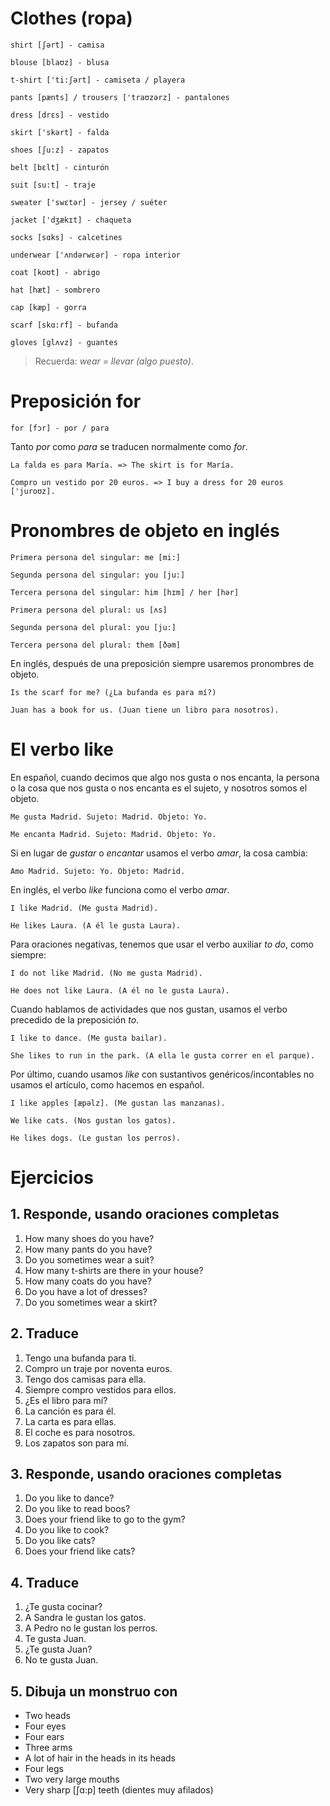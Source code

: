 # Clothes (ropa)

    shirt [ʃərt] - camisa

    blouse [blaʊz] - blusa

    t-shirt ['ti:ʃərt] - camiseta / playera

    pants [pænts] / trousers ['traʊzərz] - pantalones

    dress [drɛs] - vestido

    skirt ['skərt] - falda

    shoes [ʃu:z] - zapatos

    belt [bɛlt] - cinturón

    suit [su:t] - traje

    sweater ['swɛtər] - jersey / suéter

    jacket ['dʒækɪt] - chaqueta

    socks [sɑks] - calcetines

    underwear ['ʌndərwɛər] - ropa interior

    coat [koʊt] - abrigo

    hat [hæt] - sombrero

    cap [kæp] - gorra

    scarf [skɑ:rf] - bufanda

    gloves [ɡlʌvz] - guantes

> Recuerda: *wear =  llevar (algo puesto)*.

# Preposición for

    for [fɔr] - por / para

Tanto *por* como *para* se traducen normalmente como *for*.

    La falda es para María. => The skirt is for María.

    Compro un vestido por 20 euros. => I buy a dress for 20 euros ['juroʊz].

# Pronombres de objeto en inglés

    Primera persona del singular: me [mi:]

    Segunda persona del singular: you [ju:]

    Tercera persona del singular: him [hɪm] / her [hər]

    Primera persona del plural: us [ʌs]

    Segunda persona del plural: you [ju:]

    Tercera persona del plural: them [ðəm]

En inglés, después de una preposición siempre usaremos pronombres de objeto. 

    Is the scarf for me? (¿La bufanda es para mí?)

    Juan has a book for us. (Juan tiene un libro para nosotros).

# El verbo like

En español, cuando decimos que algo nos gusta o nos encanta, la persona o la cosa que nos 
gusta o nos encanta es el sujeto, y nosotros somos el objeto.

    Me gusta Madrid. Sujeto: Madrid. Objeto: Yo.

    Me encanta Madrid. Sujeto: Madrid. Objeto: Yo.
    
Si en lugar de *gustar* o *encantar* usamos el verbo *amar*, la cosa cambia:

    Amo Madrid. Sujeto: Yo. Objeto: Madrid.

En inglés, el verbo *like* funciona como el verbo *amar*.

    I like Madrid. (Me gusta Madrid).

    He likes Laura. (A él le gusta Laura).

Para oraciones negativas, tenemos que usar el verbo auxiliar *to do*, como siempre:

    I do not like Madrid. (No me gusta Madrid).

    He does not like Laura. (A él no le gusta Laura).

Cuando hablamos de actividades que nos gustan, usamos el verbo precedido de la preposición *to*.

    I like to dance. (Me gusta bailar).

    She likes to run in the park. (A ella le gusta correr en el parque).

Por último, cuando usamos *like* con sustantivos genéricos/incontables no usamos el 
artículo, como hacemos en español.

    I like apples [æpəlz]. (Me gustan las manzanas).

    We like cats. (Nos gustan los gatos).

    He likes dogs. (Le gustan los perros).

# Ejercicios

## 1. Responde, usando oraciones completas

1. How many shoes do you have?
2. How many pants do you have?
3. Do you sometimes wear a suit?
4. How many t-shirts are there in your house?
5. How many coats do you have?
6. Do you have a lot of dresses?
7. Do you sometimes wear a skirt?

## 2. Traduce

1. Tengo una bufanda para ti.
2. Compro un traje por noventa euros.
3. Tengo dos camisas para ella.
4. Siempre compro vestidos para ellos.
5. ¿Es el libro para mí?
6. La canción es para él.
7. La carta es para ellas.
8. El coche es para nosotros.
9. Los zapatos son para mí.

## 3. Responde, usando oraciones completas

1. Do you like to dance?
2. Do you like to read boos?
3. Does your friend like to go to the gym?
4. Do you like to cook?
5. Do you like cats?
6. Does your friend like cats?

## 4. Traduce

1. ¿Te gusta cocinar?
2. A Sandra le gustan los gatos.
3. A Pedro no le gustan los perros.
4. Te gusta Juan.
5. ¿Te gusta Juan?
6. No te gusta Juan.

## 5. Dibuja un monstruo con

- Two heads
- Four eyes
- Four ears
- Three arms
- A lot of hair in the heads in its heads
- Four legs
- Two very large mouths
- Very sharp [ʃɑ:p] teeth (dientes muy afilados)